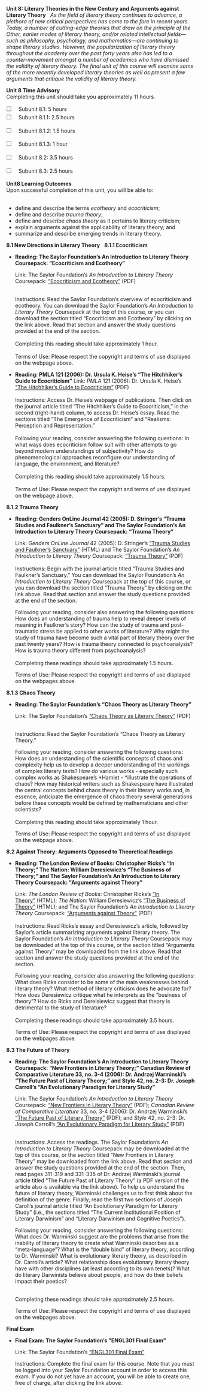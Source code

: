 **Unit 8: Literary Theories in the New Century and Arguments against
Literary Theory** <span id="8"></span> 
*As the field of literary theory continues to advance, a plethora of new
critical perspectives has come to the fore in recent years. Today, a
number of cutting-edge theories that draw on the principle of the Other,
earlier modes of literary theory, and/or related intellectual
fields—such as philosophy, psychology, and mathematics—are continuing to
shape literary studies. However, the popularization of literary theory
throughout the academy over the past forty years also has led to a
counter-movement amongst a number of academics who have dismissed the
validity of literary theory. The final unit of this course will examine
some of the more recently developed literary theories as well as present
a few arguments that critique the validity of literary theory.*

**Unit 8 Time Advisory**  
Completing this unit should take you approximately 11 hours.  
  
 <span
style="color: rgb(85, 85, 85); font-family: 'Myriad Pro', 'Gill Sans', 'Gill Sans MT', Calibri, sans-serif; font-size: 16.363636016845703px; line-height: 21.81818199157715px;">☐
   </span>Subunit 8.1: 5 hours  
<span
style="color: rgb(85, 85, 85); font-family: 'Myriad Pro', 'Gill Sans', 'Gill Sans MT', Calibri, sans-serif; font-size: 16.363636016845703px; line-height: 21.81818199157715px;">☐
   </span>Subunit 8.1.1: 2.5 hours

<span
style="color: rgb(85, 85, 85); font-family: 'Myriad Pro', 'Gill Sans', 'Gill Sans MT', Calibri, sans-serif; font-size: 16.363636016845703px; line-height: 21.81818199157715px;">☐
   </span>Subunit 8.1.2: 1.5 hours

<span
style="color: rgb(85, 85, 85); font-family: 'Myriad Pro', 'Gill Sans', 'Gill Sans MT', Calibri, sans-serif; font-size: 16.363636016845703px; line-height: 21.81818199157715px;">☐
   </span>Subunit 8.1.3: 1 hour

<span
style="color: rgb(85, 85, 85); font-family: 'Myriad Pro', 'Gill Sans', 'Gill Sans MT', Calibri, sans-serif; font-size: 16.363636016845703px; line-height: 21.81818199157715px;">☐
   </span>Subunit 8.2: 3.5 hours  
  
 <span
style="color: rgb(85, 85, 85); font-family: 'Myriad Pro', 'Gill Sans', 'Gill Sans MT', Calibri, sans-serif; font-size: 16.363636016845703px; line-height: 21.81818199157715px;">☐
   </span>Subunit 8.3: 2.5 hours

**Unit8 Learning Outcomes**  
Upon successful completion of this unit, you will be able to:  
  
-   define and describe the terms *ecotheory* and *ecocriticism*;
-   define and describe *trauma theory*;
-   define and describe *chaos theory* as it pertains to literary
    criticism;
-   explain arguments against the applicability of literary theory; and
-   summarize and describe emerging trends in literary theory.

**8.1 New Directions in Literary Theory** <span id="8.1"></span> 
**8.1.1 Ecocriticism** <span id="8.1.1"></span> 
-   **Reading: The Saylor Foundation’s An Introduction to Literary
    Theory Coursepack: “Ecocriticism and Ecotheory”**

    <span id="cke_bm_555S" style="display: none;"> </span><span
    id="cke_bm_556S" style="display: none;"> </span>Link: The Saylor
    Foundation’s *An Introduction to Literary Theory* Coursepack:
    [“Ecocriticism and
    Ecotheory”](http://www.saylor.org/site/wp-content/uploads/2011/09/ENGL301-Eco-Criticism.pdf) (PDF)

       
     Instructions: Read the Saylor Foundation’s overview of ecocriticism
    and ecotheory. You can download the Saylor Foundation’s *An
    Introduction to Literary Theory* Coursepack at the top of this
    course, or you can download the section titled “Ecocriticism and
    Ecotheory” by clicking on the link above. Read that section and
    answer the study questions provided at the end of the section.  
        
     Completing this reading should take approximately 1 hour.  
        
     Terms of Use: Please respect the copyright and terms of use
    displayed on the webpage above.<span id="cke_bm_556E"
    style="display: none;"> </span><span id="cke_bm_555E"
    style="display: none;"> </span>

-   **Reading: PMLA 121 (2006): Dr. Ursula K. Heise’s “The Hitchhiker’s
    Guide to Ecocriticism”**
    Link: *PMLA* 121 (2006): Dr. Ursula K. Heise’s [“The Hitchhiker’s
    Guide to
    Ecocriticism”](https://web.archive.org/web/20120116123450/http://www.stanford.edu/~uheise/publications/articles.htm) (PDF)  
        
     Instructions: Access Dr. Heise’s webpage of publications. Then
    click on the journal article titled “The Hitchhiker’s Guide to
    Ecocriticism,” in the second (right-hand) column, to access Dr.
    Heise’s essay. Read the sections titled “The Emergence of
    Ecocriticism” and “Realisms: Perception and Representation.”  
        
     Following your reading, consider answering the following questions:
    In what ways does ecocriticism follow suit with other attempts to go
    beyond modern understandings of subjectivity? How do
    phenomenological approaches reconfigure our understanding of
    language, the environment, and literature?  
        
     Completing this reading should take approximately 1.5 hours.  
        
     Terms of Use: Please respect the copyright and terms of use
    displayed on the webpage above.

**8.1.2 Trauma Theory** <span id="8.1.2"></span> 
-   **Reading: Genders OnLine Journal 42 (2005): D. Stringer’s “Trauma
    Studies and Faulkner’s Sanctuary” and The Saylor Foundation’s An
    Introduction to Literary Theory Coursepack: “Trauma Theory”**

    Link: *Genders OnLine Journal* 42 (2005): D. Stringer’s [“Trauma
    Studies and Faulkner’s
    Sanctuary”](http://www.genders.org/g42/g42_stringer.html) (HTML) and
    The Saylor Foundation’s *An Introduction to Literary Theory*
    Coursepack: [“Trauma
    Theory”](http://www.saylor.org/site/wp-content/uploads/2012/08/ENGL301-Trauma-Theory.pdf) (PDF)  
        
    Instructions: Begin with the journal article titled “Trauma Studies
    and Faulkner’s Sanctuary.” You can download the Saylor Foundation’s
    *An Introduction to Literary Theory* Coursepack at the top of this
    course, or you can download the section titled “Trauma Theory” by
    clicking on the link above. Read that section and answer the study
    questions provided at the end of the section.  
      
     Following your reading, consider also answering the following
    questions: How does an understanding of trauma help to reveal deeper
    levels of meaning in Faulkner’s story? How can the study of trauma
    and post-traumatic stress be applied to other works of literature?
    Why might the study of trauma have become such a vital part of
    literary theory over the past twenty years? How is trauma theory
    connected to psychoanalysis? How is trauma theory different from
    psychoanalysis?  
        
     Completing these readings should take approximately 1.5 hours.

      
     Terms of Use: Please respect the copyright and terms of use
    displayed on the webpages above.

**8.1.3 Chaos Theory** <span id="8.1.3"></span> 
-   **Reading: The Saylor Foundation’s “Chaos Theory as Literary
    Theory”**

    Link: The Saylor Foundation’s [“Chaos Theory as Literary
    Theory”](http://www.saylor.org/site/wp-content/uploads/2012/02/ENGL301-Unit-8.1.3-Chaos-Theory-as-Literary-Theory.pdf) (PDF)  
      

    Instructions: Read the Saylor Foundation’s “Chaos Theory as Literary
    Theory.”  
      
     Following your reading, consider answering the following questions:
    How does an understanding of the scientific concepts of chaos and
    complexity help us to develop a deeper understanding of the workings
    of complex literary texts? How do various works - especially such
    complex works as Shakespeare’s *Hamlet - *illustrate the operations
    of chaos? How may historical writers such as Shakespeare have
    illustrated the central concepts behind chaos theory in their
    literary works and, in essence, anticipate the emergence of chaos
    theory several generations before these concepts would be defined by
    mathematicians and other scientists?   
        
     Completing this reading should take approximately 1 hour.  
      
     Terms of Use: Please respect the copyright and terms of use
    displayed on the webpage above.

**8.2 Against Theory: Arguments Opposed to Theoretical Readings** <span
id="8.2"></span> 
-   **Reading: The London Review of Books: Christopher Ricks’s “In
    Theory;” The Nation: William Deresiewicz’s “The Business of Theory;”
    and The Saylor Foundation’s An Introduction to Literary Theory
    Coursepack: "Arguments against Theory"**

    Link: *The* *London Review of Books*: Christopher Ricks’s [“In
    Theory”](http://www.lrb.co.uk/v03/n07/christopher-ricks/in-theory) (HTML);
    *The Nation*: William Deresiewicz’s [“The Business of
    Theory”](http://www.thenation.com/article/business-theory) (HTML);
    and The Saylor Foundation’s *An Introduction to Literary Theory*
    Coursepack: [“Arguments against
    Theory”](http://www.saylor.org/site/wp-content/uploads/2011/09/ENGL301-Arguments-against-Theory.pdf) (PDF)  
        
    Instructions: Read Ricks’s essay and Deresiewicz’s article, followed
    by Saylor’s article summarizing arguments against literary theory.
    The Saylor Foundation’s *An Introduction to Literary Theory*
    Coursepack may be downloaded at the top of this course, or the
    section titled “Arguments against Theory” may be downloaded from the
    link above. Read that section and answer the study questions
    provided at the end of the section.  
      
     Following your reading, consider also answering the following
    questions: What does Ricks consider to be some of the main
    weaknesses behind literary theory? What method of literary criticism
    does he advocate for? How does Deresiewicz critique what he
    interprets as the “business of theory”? How do Ricks and
    Dereisiewicz suggest that theory is detrimental to the study of
    literature?  
        
     Completing these readings should take approximately 3.5 hours.

      
     Terms of Use: Please respect the copyright and terms of use
    displayed on the webpages above.

**8.3 The Future of Theory** <span id="8.3"></span> 
-   **Reading: The Saylor Foundation’s An Introduction to Literary
    Theory Coursepack: “New Frontiers in Literary Theory;” Canadian
    Review of Comparative Literature 33, no. 3-4 (2006): Dr. Andrzej
    Warminski’s “The Future Past of Literary Theory;” and Style 42, no.
    2-3: Dr. Joseph Carroll’s “An Evolutionary Paradigm for Literary
    Study”**

    Link: The Saylor Foundation’s *An Introduction to Literary Theory*
    Coursepack: [“New Frontiers in Literary
    Theory”](http://www.saylor.org/site/wp-content/uploads/2011/09/ENGL301-New-Frontiers-in-Literary-Theory.pdf) (PDF);
    *Canadian Review of Comparative Literature* 33, no. 3-4 (2006): Dr.
    Andrzej Warminski’s [“The Future Past of Literary
    Theory”](http://ejournals.library.ualberta.ca/index.php/crcl/article/view/10704/8261) (PDF);
    and *Style* 42, no. 2-3: Dr. Joseph Carroll’s [“An Evolutionary
    Paradigm for Literary
    Study”](http://www.engl.niu.edu/ojs/index.php/style/article/view/263/198) (PDF)  
      

    Instructions: Access the readings. The Saylor Foundation’s *An
    Introduction to Literary Theory* Coursepack may be downloaded at the
    top of this course, or the section titled “New Frontiers in Literary
    Theory” may be downloaded from the link above. Read that section and
    answer the study questions provided at the end of the section. Then,
    read pages 311-319 and 331-335 of Dr. Andrzej Warminski’s journal
    article titled “The Future Past of Literary Theory” (a PDF version
    of the article also is available via the link above). To help us
    understand the future of literary theory, Warminski challenges us to
    first think about the definition of the genre. Finally, read the
    first two sections of Joseph Caroll’s journal article titled “An
    Evolutionary Paradigm for Literary Study” (i.e., the sections titled
    “The Current Institutional Position of Literary Darwinism” and
    “Literary Darwinism and Cognitive Poetics”).  
      
     Following your reading, consider answering the following questions:
    What does Dr. Warminski suggest are the problems that arise from the
    inability of literary theory to create what Warminski describes as a
    “meta-language”? What is the “double bind” of literary theory,
    according to Dr. Warminski? What is evolutionary literary theory, as
    described in Dr. Carroll’s article? What relationship does
    evolutionary literary theory have with other disciplines (at least
    according to its own tenets)? What do literary Darwinists believe
    about people, and how do their beliefs impact their poetics?  
      

    Completing these readings should take approximately 2.5 hours.

      
     Terms of Use: Please respect the copyright and terms of use
    displayed on the webpages above.

**Final Exam** <span id="9"></span> 
-   **Final Exam: The Saylor Foundation’s "ENGL301 Final Exam"**

    Link: The Saylor Foundation’s [“ENGL301 Final
    Exam”](http://school.saylor.org/mod/quiz/view.php?id=1399)  
      
     Instructions: Complete the final exam for this course. Note that
    you must be logged into your Saylor Foundation account in order to
    access this exam. If you do not yet have an account, you will be
    able to create one, free of charge, after clicking the link above.


